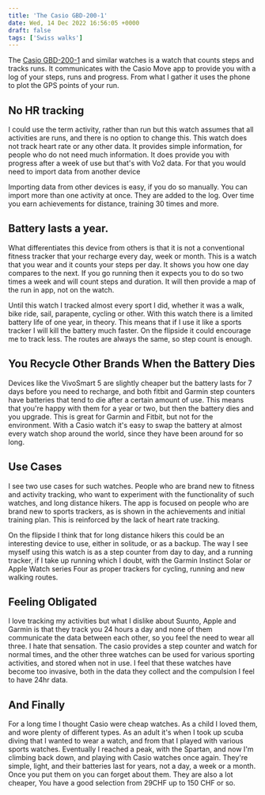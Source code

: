 ```yaml
---
title: 'The Casio GBD-200-1'
date: Wed, 14 Dec 2022 16:56:05 +0000
draft: false
tags: ['Swiss walks']
---
```


The [Casio GBD-200-1](https://www.casio.com/intl/watches/gshock/product.GBD-200-1/) and similar watches is a watch that counts steps and tracks runs. It communicates with the Casio Move app to provide you with a log of your steps, runs and progress. From what I gather it uses the phone to plot the GPS points of your run.

No HR tracking
--------------

I could use the term activity, rather than run but this watch assumes that all activities are runs, and there is no option to change this. This watch does not track heart rate or any other data. It provides simple information, for people who do not need much information. It does provide you with progress after a week of use but that's with Vo2 data. For that you would need to import data from another device

Importing data from other devices is easy, if you do so manually. You can import more than one activity at once. They are added to the log. Over time you earn achievements for distance, training 30 times and more.

Battery lasts a year.
---------------------

What differentiates this device from others is that it is not a conventional fitness tracker that your recharge every day, week or month. This is a watch that you wear and it counts your steps per day. It shows you how one day compares to the next. If you go running then it expects you to do so two times a week and will count steps and duration. It will then provide a map of the run in app, not on the watch.

Until this watch I tracked almost every sport I did, whether it was a walk, bike ride, sail, parapente, cycling or other. With this watch there is a limited battery life of one year, in theory. This means that if I use it like a sports tracker I will kill the battery much faster. On the flipside it could encourage me to track less. The routes are always the same, so step count is enough.

You Recycle Other Brands When the Battery Dies
----------------------------------------------

Devices like the VivoSmart 5 are slightly cheaper but the battery lasts for 7 days before you need to recharge, and both fitbit and Garmin step counters have batteries that tend to die after a certain amount of use. This means that you're happy with them for a year or two, but then the battery dies and you upgrade. This is great for Garmin and Fitbit, but not for the environment. With a Casio watch it's easy to swap the battery at almost every watch shop around the world, since they have been around for so long.

Use Cases
---------

I see two use cases for such watches. People who are brand new to fitness and activity tracking, who want to experiment with the functionality of such watches, and long distance hikers. The app is focused on people who are brand new to sports trackers, as is shown in the achievements and initial training plan. This is reinforced by the lack of heart rate tracking.

On the flipside I think that for long distance hikers this could be an interesting device to use, either in solitude, or as a backup. The way I see myself using this watch is as a step counter from day to day, and a running tracker, if I take up running which I doubt, with the Garmin Instinct Solar or Apple Watch series Four as proper trackers for cycling, running and new walking routes.

Feeling Obligated
-----------------

I love tracking my activities but what I dislike about Suunto, Apple and Garmin is that they track you 24 hours a day and none of them communicate the data between each other, so you feel the need to wear all three. I hate that sensation. The casio provides a step counter and watch for normal times, and the other three watches can be used for various sporting activities, and stored when not in use. I feel that these watches have become too invasive, both in the data they collect and the compulsion I feel to have 24hr data.

And Finally
-----------

For a long time I thought Casio were cheap watches. As a child I loved them, and wore plenty of different types. As an adult it's when I took up scuba diving that I wanted to wear a watch, and from that I played with various sports watches. Eventually I reached a peak, with the Spartan, and now I'm climbing back down, and playing with Casio watches once again. They're simple, light, and their batteries last for years, not a day, a week or a month. Once you put them on you can forget about them. They are also a lot cheaper, You have a good selection from 29CHF up to 150 CHF or so.